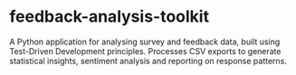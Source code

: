 # feedback-analysis-toolkit
A Python application for analysing survey and feedback data, built using Test-Driven Development principles. Processes CSV exports to generate statistical insights, sentiment analysis and reporting on response patterns.
